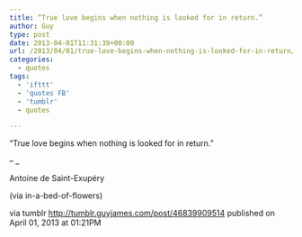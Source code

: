 ```yaml
---
title: “True love begins when nothing is looked for in return.”
author: Guy
type: post
date: 2013-04-01T11:31:39+00:00
url: /2013/04/01/true-love-begins-when-nothing-is-looked-for-in-return/
categories:
  - quotes
tags:
  - 'ifttt'
  - 'quotes FB'
  - 'tumblr'
  - quotes

---
```

“True love begins when nothing is looked for in return.”

&#8211; _</p> 

Antoine de Saint-Exupéry 

(via in-a-bed-of-flowers)

</em>

via tumblr http://tumblr.guyjames.com/post/46839909514 published on April 01, 2013 at 01:21PM